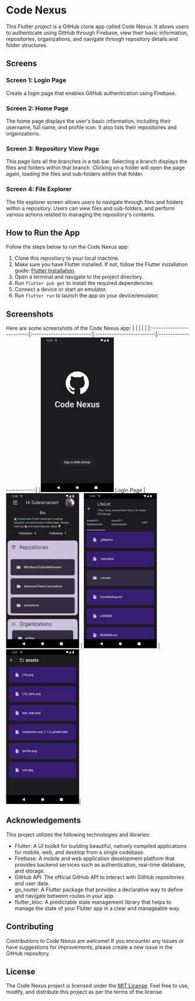 # Code Nexus

This Flutter project is a GitHub clone app called Code Nexus. It allows users to authenticate using GitHub through Firebase, view their basic information, repositories, organizations, and navigate through repository details and folder structures.
## Screens

### Screen 1: Login Page
Create a login page that enables GitHub authentication using Firebase.

### Screen 2: Home Page
The home page displays the user's basic information, including their username, full name, and profile icon. It also lists their repositories and organizations.

### Screen 3: Repository View Page
This page lists all the branches in a tab bar. Selecting a branch displays the files and folders within that branch. Clicking on a folder will open the page again, loading the files and sub-folders within that folder.

### Screen 4: File Explorer
The file explorer screen allows users to navigate through files and folders within a repository. Users can view files and sub-folders, and perform various actions related to managing the repository's contents.

## How to Run the App

Follow the steps below to run the Code Nexus app:

1. Clone this repository to your local machine.
2. Make sure you have Flutter installed. If not, follow the Flutter installation guide: [Flutter Installation](https://flutter.dev/docs/get-started/install).
3. Open a terminal and navigate to the project directory.
4. Run `flutter pub get` to install the required dependencies.
5. Connect a device or start an emulator.
6. Run `flutter run` to launch the app on your device/emulator.

## Screenshots

Here are some screenshots of the Code Nexus app:
| | | | |
|:-------------------------:|:-------------------------:|:-------------------------:|:-------------------------:|
|<img width="200" alt="Login Page" src="screenshots/login_page.png"> Login Page |  <img width="200" alt="home page" src="screenshots/home_page.png"> | <img width="200" alt="Repository View Page" src="screenshots/repository_view_page.png"> | <img width="200" alt="File Explorer" src="screenshots/file_explorer.png">|




## Acknowledgements

This project utilizes the following technologies and libraries:

- Flutter: A UI toolkit for building beautiful, natively compiled applications for mobile, web, and desktop from a single codebase.
- Firebase: A mobile and web application development platform that provides backend services such as authentication, real-time database, and storage.
- GitHub API: The official GitHub API to interact with GitHub repositories and user data.
- go_router: A Flutter package that provides a declarative way to define and navigate between routes in your app.
- flutter_bloc: A predictable state management library that helps to manage the state of your Flutter app in a clear and manageable way.

## Contributing

Contributions to Code Nexus are welcome! If you encounter any issues or have suggestions for improvements, please create a new issue in the GitHub repository.

## License

The Code Nexus project is licensed under the [MIT License](LICENSE). Feel free to use, modify, and distribute this project as per the terms of the license.
